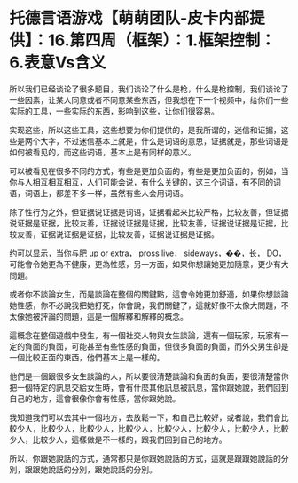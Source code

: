 # 托德言语游戏【萌萌团队-皮卡内部提供】：16.第四周（框架）：1.框架控制：6.表意Vs含义

所以我们已经谈论了很多题目，我们谈论了什么是枪，什么是枪控制，我们谈论了一些因素，让某人同意或者不同意某些东西，但我想在下一个视频中，给你们一些实际的工具，一些实际的东西，影响到这些，让你们很容易。

实现这些，所以这些工具，这些想要为你们提供的，是我所谓的，迷信和证据，这些是两个大字，不过迷信基本上就是，什么是词语的意思，证据就是，那些词语是如何被看见的，而这些词语，基本上是有同样的意义。

可以被看见在很多不同的方式，有些是更加负面的，有些是更加负面的，例如，当你与人相互相互相互，人们可能会说，有什么关键的，这三个词语，有不同的词语，词语上，都差不多一样，虽然有些人会用词语。

除了性行为之外，但证据说证据是词语，证据看起来比较严格，比较友善，但证据说证据是证据，比较友善，证据说证据是证据，比较友善，证据说证据是证据，比较友善，证据说证据是证据，比较友善，证据说证据是证据。

约可以显示，当你与肥 up or extra， pross live， sideways，��，长， DO，可能會令她更為不健康，更為性感，另一方面，如果你想讓她更加隨意，更少有大問題。

或者你不談論女生，而是談論在整個的關鍵點，這會令她更加舒適，如果你想談論她性感，你不必說我把她打死，你會說，我們關鍵了，這就好像不太像大問題，不太像她被評論的問題，這是一個解釋和解釋的概念。

這概念在整個遊戲中發生，有一個社交人物與女生談論，還有一個玩家，玩家有一定的負面的負面，可能甚至有些性感的負面，但很多負面的負面，而外交男生卻是一個比較正面的東西，他們基本上是一樣的。

他們是一個跟很多女生談論的人，所以要很清楚談論和負面的負面，要很清楚當你把一個特定的訊息交給女生時，會有什麼其他訊息被訊息，當你跟她說，我們回到自己的地方，這會很像你會有性感，當你跟她說。

我知道我們可以去其中一個地方，去放鬆一下，和自己比較好，或者說，我們會比較少人，比較少人，比較少人，比較少人，比較少人，比較少人，比較少人，比較少人，比較少人，這樣做是不一樣的，跟我們回到自己的地方。

所以，你跟她說話的方式，通常都只是你跟她說話的方式，這就是跟跟她說話的分別，跟跟她說話的分別，跟她說話的分別。